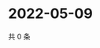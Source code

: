 # 2022-05-09

共 0 条

<!-- BEGIN WEIBO -->
<!-- 最后更新时间 Mon May 09 2022 06:12:36 GMT+0800 (China Standard Time) -->

<!-- END WEIBO -->
